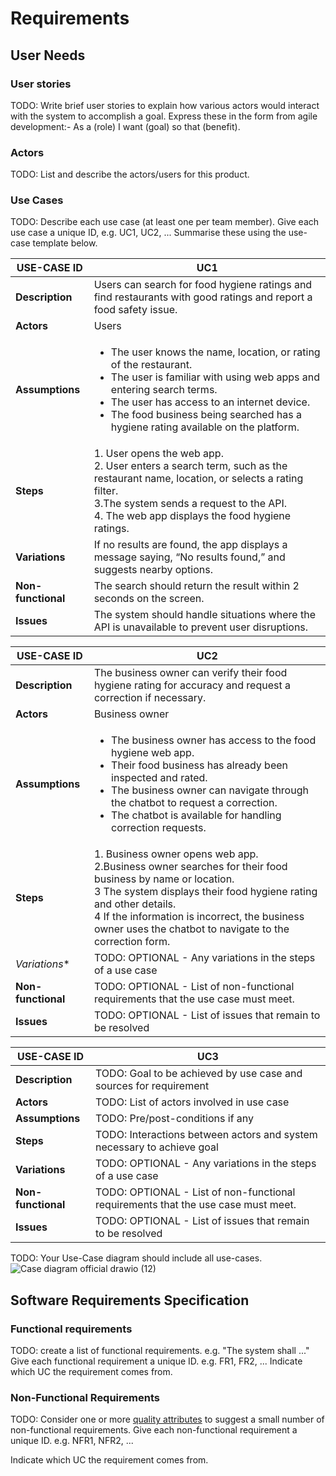 # Requirements

## User Needs

### User stories
TODO: Write brief user stories to explain how various actors would interact with the system to accomplish a goal.
    Express these in the form from agile development:- As a (role) I want (goal) so that (benefit).

### Actors
TODO: List and describe the actors/users for this product.

### Use Cases
TODO: Describe each use case (at least one per team member).
    Give each use case a unique ID, e.g. UC1, UC2, ...
    Summarise these using the use-case template below.

|  USE-CASE ID  | UC1| 
| -------------------------------------- | ------------------- |
| **Description** |Users can search for food hygiene ratings and find restaurants with good ratings and report a food safety issue. |
| **Actors** |Users |
|**Assumptions** | <ul><li>The user knows the name, location, or rating of the restaurant.</li><li>The user is familiar with using web apps and entering search terms.</li><li>The user has access to an internet device.</li><li>The food business being searched has a hygiene rating available on the platform.</li></ul> |</td></tr>
| **Steps** | 1. User opens the web app.<br>2. User enters a search term, such as the restaurant name, location, or selects a rating filter.<br>3.The system sends a request to the API.<br>4. The web app displays the food hygiene ratings.<br>|
|**Variations** | If no results are found, the app displays a message saying, “No results found,” and suggests nearby options.  
| **Non-functional** |The search should return the result within 2 seconds on the screen.  |
| **Issues** |  The system should handle situations where the API is unavailable to prevent user disruptions.|






|  USE-CASE ID  | UC2| 
| -------------------------------------- | ------------------- |
| **Description** |The business owner can verify their food hygiene rating for accuracy and request a correction if necessary.  |
| **Actors** |Business owner |
| **Assumptions** | <ul><li>The business owner has access to the food hygiene web app.</li><li>Their food business has already been inspected and rated.</li><li>The business owner can navigate through the chatbot to request a correction. </li><li>The chatbot is available for handling correction requests.
| **Steps** | 1. Business owner opens web app.<br>2.Business owner searches for their food business by name or location.<br>3 The system displays their food hygiene rating and other details.<br>4 If the information is incorrect, the business owner uses the chatbot to navigate to the correction form. <br>
|*Variations** | TODO: OPTIONAL - Any variations in the steps of a use case |
| **Non-functional** | TODO: OPTIONAL - List of non-functional requirements that the use case must meet. |
| **Issues** | TODO: OPTIONAL - List of issues that remain to be resolved |











|  USE-CASE ID  | UC3| 
| -------------------------------------- | ------------------- |
| **Description** | TODO: Goal to be achieved by use case and sources for requirement |
| **Actors** | TODO: List of actors involved in use case |
| **Assumptions** | TODO: Pre/post-conditions if any</td></tr>
| **Steps** | TODO: Interactions between actors and system necessary to achieve goal |
| **Variations** | TODO: OPTIONAL - Any variations in the steps of a use case |
| **Non-functional** | TODO: OPTIONAL - List of non-functional requirements that the use case must meet. |
| **Issues** | TODO: OPTIONAL - List of issues that remain to be resolved |









TODO: Your Use-Case diagram should include all use-cases.
![Case diagram official drawio (12)](https://github.com/user-attachments/assets/683a52c8-0202-48e4-9f4e-9290c9d6b2d1)


## Software Requirements Specification
### Functional requirements
TODO: create a list of functional requirements. 
    e.g. "The system shall ..."
    Give each functional requirement a unique ID. e.g. FR1, FR2, ...
    Indicate which UC the requirement comes from.


### Non-Functional Requirements
TODO: Consider one or more [quality attributes](https://en.wikipedia.org/wiki/ISO/IEC_9126) to suggest a small number of non-functional requirements.
Give each non-functional requirement a unique ID. e.g. NFR1, NFR2, ...

Indicate which UC the requirement comes from.
